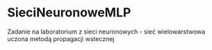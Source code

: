 # SieciNeuronoweMLP
Zadanie na laboratorium z sieci neuronowych - sieć wielowarstwowa uczona metodą propagacji wstecznej
